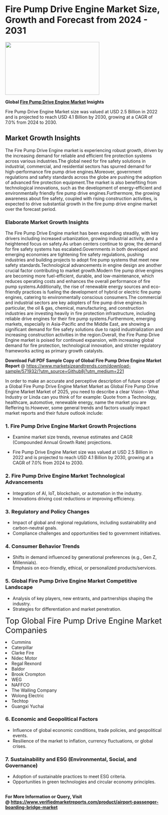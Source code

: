 <H1>Fire Pump Drive Engine Market Size, Growth and Forecast from 2024 - 2031</H1><img class="aligncenter size-medium wp-image-584254" src="https://thirdeyenews.in/wp-content/uploads/2024/09/Global-Market-Research-300x168.jpeg" alt="" width="300" height="168" /><p><strong>Global&nbsp;<a href="https://www.marketsizeandtrends.com/download-sample/571932/?utm_source=Github8j?utm_medium=221">Fire Pump Drive Engine Market</a> Insights</strong></p><p>Fire Pump Drive Engine Market size was valued at USD 2.5 Billion in 2022 and is projected to reach USD 4.1 Billion by 2030, growing at a CAGR of 7.0% from 2024 to 2030.</p><p><h2>Market Growth Insights</h2> The Fire Pump Drive Engine market is experiencing robust growth, driven by the increasing demand for reliable and efficient fire protection systems across various industries.The global need for fire safety solutions in industrial, commercial, and residential sectors has spurred demand for high-performance fire pump drive engines.Moreover, government regulations and safety standards across the globe are pushing the adoption of advanced fire protection equipment.The market is also benefiting from technological innovations, such as the development of energy-efficient and environmentally friendly fire pump drive engines.Furthermore, the growing awareness about fire safety, coupled with rising construction activities, is expected to drive substantial growth in the fire pump drive engine market over the forecast period.<h3>Elaborate Market Growth Insights</h3> The Fire Pump Drive Engine market has been expanding steadily, with key drivers including increased urbanization, growing industrial activity, and a heightened focus on safety.As urban centers continue to grow, the demand for fire safety systems has escalated.Governments in both developed and emerging economies are tightening fire safety regulations, pushing industries and building projects to adopt fire pump systems that meet new safety standards.Technological advancements in engine design are another crucial factor contributing to market growth.Modern fire pump drive engines are becoming more fuel-efficient, durable, and low-maintenance, which reduces operating costs and enhances the overall performance of fire pump systems.Additionally, the rise of renewable energy sources and eco-friendly practices is fueling the development of hybrid or electric fire pump engines, catering to environmentally conscious consumers.The commercial and industrial sectors are key adopters of fire pump drive engines.In particular, the oil & gas, chemical, manufacturing, and construction industries are investing heavily in fire protection infrastructure, including reliable drive engines for their fire pump systems.Furthermore, emerging markets, especially in Asia-Pacific and the Middle East, are showing a significant demand for fire safety solutions due to rapid industrialization and increasing construction activities in the region.Overall, the Fire Pump Drive Engine market is poised for continued expansion, with increasing global demand for fire protection, technological innovation, and stricter regulatory frameworks acting as primary growth catalysts.<p><span class=""><strong>Download Full PDF Sample Copy of Global Fire Pump Drive Engine Market Report</strong> @ <a href="https://www.marketsizeandtrends.com/download-sample/571932/?utm_source=Github8j?utm_medium=221" target="_blank">https://www.marketsizeandtrends.com/download-sample/571932/?utm_source=Github8j?utm_medium=221</a></span></p><p>In order to make an accurate and perceptive description of future scope of a Global&nbsp;Fire Pump Drive Engine Market Market as Global&nbsp;Fire Pump Drive Engine Market Market of 2025, you need to describe a clear Vision &ndash; What Industry or Linda can you think of for example: Quote from a Technology, healthcare, automotive, renewable energy, name the market you are Reffering to.However, some general trends and factors usually impact market reports and their future outlook include:</p><h3>1.&nbsp;<strong>Fire Pump Drive Engine Market Growth Projections</strong></h3><ul><li>Examine market size trends, revenue estimates and CAGR (Compounded Annual Growth Rate) projections.</li><li><p>Fire Pump Drive Engine Market size was valued at USD 2.5 Billion in 2022 and is projected to reach USD 4.1 Billion by 2030, growing at a CAGR of 7.0% from 2024 to 2030.</p></li></ul><h3>2.&nbsp;<strong>Fire Pump Drive Engine Market Technological Advancements</strong></h3><ul><li>Integration of AI, IoT, blockchain, or automation in the industry.</li><li>Innovations driving cost reductions or improving efficiency.</li></ul><h3>3.&nbsp;<strong>Regulatory and Policy Changes</strong></h3><ul><li>Impact of global and regional regulations, including sustainability and carbon-neutral goals.</li><li>Compliance challenges and opportunities tied to government initiatives.</li></ul><h3>4.&nbsp;<strong>Consumer Behavior Trends</strong></h3><ul><li>Shifts in demand influenced by generational preferences (e.g., Gen Z, Millennials).</li><li>Emphasis on eco-friendly, ethical, or personalized products/services.</li></ul><h3>5.&nbsp;<strong>Global Fire Pump Drive Engine Market Competitive Landscape</strong></h3><ul><li>Analysis of key players, new entrants, and partnerships shaping the industry.</li><li>Strategies for differentiation and market penetration.</li></ul><p data-pm-slice="1 1 []"><span style="color: inherit; font-family: inherit; font-size: 25px;">Top Global Fire Pump Drive Engine Market Companies</span></p><div class="" data-test-id=""><p><li>Cummins</li><li> Caterpillar</li><li> Clarke Fire</li><li> Nidec Motor</li><li> Regal Rexnord</li><li> Baldor</li><li> Brook Crompton</li><li> WEG</li><li> NAFFCO</li><li> The Walling Company</li><li> Wolong Electric</li><li> Techtop</li><li> Guangxi Yuchai</li></p></div><h3>6.&nbsp;<strong>Economic and Geopolitical Factors</strong></h3><ul><li>Influence of global economic conditions, trade policies, and geopolitical events.</li><li>Resilience of the market to inflation, currency fluctuations, or global crises.</li></ul><h3>7.&nbsp;<strong>Sustainability and ESG (Environmental, Social, and Governance)</strong></h3><ul><li>Adoption of sustainable practices to meet ESG criteria.</li><li>Opportunities in green technologies and circular economy principles.</li></ul><h2><strong style="font-size: 14px;">For More Information or Query, Visit @&nbsp;</strong><a style="background-color: #ffffff; font-size: 14px;" href="https://www.marketsizeandtrends.com/report/fire-pump-drive-engine-market/" target="_blank">https://www.verifiedmarketreports.com/product/airport-passenger-boarding-bridge-market</a></h2>